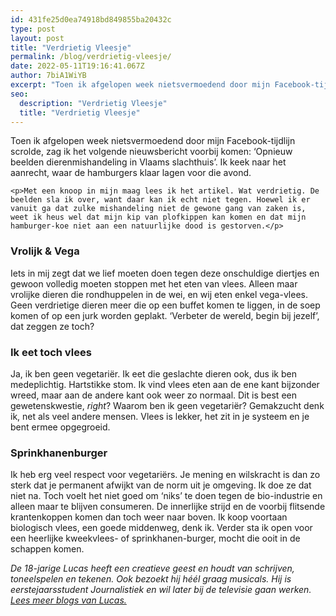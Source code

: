 ```yaml
---
id: 431fe25d0ea74918bd849855ba20432c
type: post
layout: post
title: "Verdrietig Vleesje"
permalink: /blog/verdrietig-vleesje/
date: 2022-05-11T19:16:41.067Z
author: 7biA1WiYB
excerpt: "Toen ik afgelopen week nietsvermoedend door mijn Facebook-tijdlijn scrolde, zag ik het volgende nieuwsbericht voorbij komen: ‘Opnieuw beelden dierenmishandeling in Vlaams slachthuis’. Ik keek naar het aanrecht, waar de hamburgers klaar lagen voor die avond.  "
seo:
  description: "Verdrietig Vleesje"
  title: "Verdrietig Vleesje"
---
```

Toen ik afgelopen week nietsvermoedend door mijn Facebook-tijdlijn scrolde, zag ik het volgende nieuwsbericht voorbij komen: ‘Opnieuw beelden dierenmishandeling in Vlaams slachthuis’. Ik keek naar het aanrecht, waar de hamburgers klaar lagen voor die avond.  

    <p>Met een knoop in mijn maag lees ik het artikel. Wat verdrietig. De beelden sla ik over, want daar kan ik echt niet tegen. Hoewel ik er vanuit ga dat zulke mishandeling niet de gewone gang van zaken is, weet ik heus wel dat mijn kip van plofkippen kan komen en dat mijn hamburger-koe niet aan een natuurlijke dood is gestorven.</p>
<h3><strong>Vrolijk &amp; Vega</strong></h3>
<p>Iets in mij zegt dat we lief moeten doen tegen deze onschuldige diertjes en gewoon volledig moeten stoppen met het eten van vlees. Alleen maar vrolijke dieren die rondhuppelen in de wei, en wij eten enkel vega-vlees. Geen verdrietige dieren meer die op een buffet komen te liggen, in de soep komen of op een jurk worden geplakt. ‘Verbeter de wereld, begin bij jezelf’, dat zeggen ze toch?</p>
<h3><strong>Ik eet toch vlees</strong></h3>
<p>Ja, ik ben geen vegetariër. Ik eet die geslachte dieren ook, dus ik ben medeplichtig. Hartstikke stom. Ik vind vlees eten aan de ene kant bijzonder wreed, maar aan de andere kant ook weer zo normaal. Dit is best een gewetenskwestie, <em>right</em>? Waarom ben ik geen vegetariër? Gemakzucht denk ik, net als veel andere mensen. Vlees is lekker, het zit in je systeem en je bent ermee opgegroeid.</p>
<h3><strong>Sprinkhanenburger</strong></h3>
<p>Ik heb erg veel respect voor vegetariërs. Je mening en wilskracht is dan zo sterk dat je permanent afwijkt van de norm uit je omgeving. Ik doe ze dat niet na. Toch voelt het niet goed om ‘niks’ te doen tegen de bio-industrie en alleen maar te blijven consumeren. De innerlijke strijd en de voorbij flitsende krantenkoppen komen dan toch weer naar boven. Ik koop voortaan biologisch vlees, een goede middenweg, denk ik. Verder sta ik open voor een heerlijke kweekvlees- of sprinkhanen-burger, mocht die ooit in de schappen komen.</p>
<p><em>De 18-jarige Lucas heeft een creatieve geest en houdt van schrijven, toneelspelen en tekenen. Ook bezoekt hij héél graag musicals. Hij is eerstejaarsstudent Journalistiek en wil later bij de televisie gaan werken. </em><a href="https://7dagen.netlify.app/users/lucas-versteeg"><em>Lees meer blogs van Lucas.</em></a></p>  
